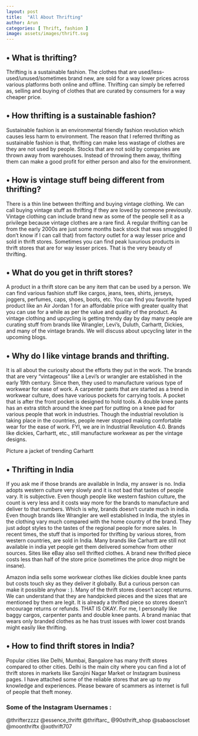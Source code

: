 ```yaml
---
layout: post
title:  "All About Thrifting"
author: Arun
categories: [ Thrift, fashion ]
image: assets/images/thrift.svg
---
```


## •	What is thrifting?

Thrifting is a sustainable fashion. The clothes that are used/less-used/unused/sometimes brand new, are sold for a way lower prices across various platforms both online and offline. Thrifting can simply be referred as, selling and buying of clothes that are curated by consumers for a way cheaper price. 

## •	How thrifting is a sustainable fashion?

Sustainable fashion is an environmental friendly fashion revolution which causes less harm to environment. The reason that I referred thrifting as sustainable fashion is that, thrifting can make less wastage of clothes are they are not used by people. Stocks that are not sold by companies are thrown away from warehouses. Instead of throwing them away, thrifting them can make a good profit for either person and also for the environment.

## •	How is vintage stuff being different from thrifting?

There is a thin line between thrifting and buying vintage clothing. We can call buying vintage stuff as thrifting if they are loved by someone previously. Vintage clothing can include brand new as some of the people sell it as a privilege because vintage clothes are a rare find. A regular thrifting can be from the early 2000s are just some months back stock that was smuggled (I don’t know if I can call that) from factory outlet for a way lesser price and sold in thrift stores. Sometimes you can find peak luxurious products in thrift stores that are for way lesser prices. That is the very beauty of thrifting.

## •	What do you get in thrift stores?

A product in a thrift store can be any item that can be used by a person. We can find various fashion stuff like cargos, jeans, tees, shirts, jerseys, joggers, perfumes, caps, shoes, boots, etc. You can find you favorite hyped product like an Air Jordan 1 for an affordable price with greater quality that you can use for a while as per the value and quality of the product. As vintage clothing and upcycling is getting trendy day by day many people are curating stuff from brands like Wrangler, Levi’s, Duluth, Carhartt, Dickies, and many of the vintage brands. We will discuss about upcycling later in the upcoming blogs.

## •	Why do I like vintage brands and thrifting.

It is all about the curiosity about the efforts they put in the work. The brands that are very “vintageous” like a Levi’s or wrangler are established in the early 19th century. Since then, they used to manufacture various type of workwear for ease of work. A carpenter pants that are started as a trend in workwear culture, does have various pockets for carrying tools. A pocket that is after the front pocket is designed to hold tools. A double knee pants has an extra stitch around the knee part for putting on a knee pad for various people that work in industries. Though the industrial revolution is taking place in the countries, people never stopped making comfortable wear for the ease of work. FYI, we are in Industrial Revolution 4.0. Brands like dickies, Carhartt, etc., still manufacture workwear as per the vintage designs.

Picture a jacket of trending Carhartt

## •	Thrifting in India

If you ask me if those brands are available in India, my answer is no. India adopts western culture very slowly and it is not bad that tastes of people vary. It is subjective. Even though people like western fashion culture, the count is very less and it costs way more for the brands to manufacture and deliver to that numbers. Which is why, brands doesn’t curate much in india. Even though brands like Wrangler are well established in India, the styles in the clothing vary much compared with the home country of the brand. They just adopt styles to the tastes of the regional people for more sales. In recent times, the stuff that is imported for thrifting by various stores, from western countries, are sold in India. Many brands like Carhartt are still not available in india yet people get them delivered somehow from other sources. Sites like eBay also sell thrifted clothes. A brand new thrifted piece costs less than half of the store price (sometimes the price drop might be insane). 

Amazon india sells some workwear clothes like dickies double knee pants but costs touch sky as they deliver it globally. But a curious person can make it possible anyhow : ).  Many of the thrift stores doesn’t accept returns. We can understand that they are handpicked pieces and the sizes that are mentioned by them are legit. It is already a thrifted piece so stores doesn’t encourage returns or refunds. THAT IS OKAY. For me, I personally like baggy cargos, carpenter pants and double knee pants. A brand maniac that wears only branded clothes as he has trust issues with lower cost brands might easily like thrifting. 


## •	How to find thrift stores in India?

Popular cities like Delhi, Mumbai, Bangalore has many thrift stores compared to other cities. Delhi is the main city where you can find a lot of thrift stores in markets like Sarojini Nagar Market or Instagram business pages. I have attached some of the reliable stores that are up to my knowledge and experiences. Please beware of scammers as internet is full of people that theft money. 


### Some of the Instagram Usernames :

@thrifterzzzz
@essence_thriftt
@thriftarc_
@90sthrift_shop
@sabaoscloset
@moonthriftx
@xothrift707
